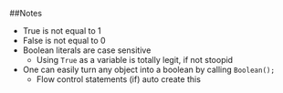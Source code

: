 ##Notes

* True is not equal to 1
* False is not equal to 0
* Boolean literals are case sensitive
  * Using `True` as a variable is totally legit, if not stoopid
* One can easily turn any object into a boolean by calling `Boolean();`
  * Flow control statements (if) auto create this

